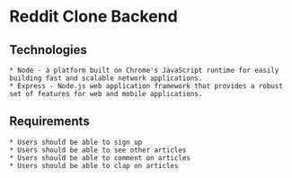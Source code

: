 # Reddit Clone Backend

## Technologies
    * Node - a platform built on Chrome's JavaScript runtime for easily building fast and scalable network applications.
    * Express - Node.js web application framework that provides a robust set of features for web and mobile applications.


## Requirements
    * Users should be able to sign up
    * Users should be able to see other articles
    * Users should be able to comment on articles
    * Users should be able to clap on articles

